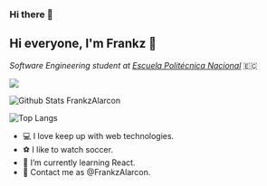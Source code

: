 ### Hi there 👋
## Hi everyone, I'm Frankz 👋

*Software Engineering student at [Escuela Politécnica Nacional](https://www.epn.edu.ec)* 🇪🇨


![](https://visitor-badge.glitch.me/badge?page_id=FrankzAlarcon)
<br />

![Github Stats FrankzAlarcon](https://github-readme-stats.vercel.app/api?username=FrankzAlarcon&count_private=true,issues&show_icons=true&show_owner=true&theme=tokyonight)



![Top Langs](https://github-readme-stats.vercel.app/api/top-langs?username=FrankzAlarcon&layout=compact&theme=tokyonight&langs_count=10)


- 💻 I love keep up with web technologies.
- ⚽ I like to watch soccer.
- 🌱 I’m currently learning React.
- 💬 Contact me as @FrankzAlarcon.
<!--
📫 Follow me in: 
<span>
  <a href="https://www.linkedin.com/in/luis-alejandro-llanganate-valencia-353827199/">
    <img align="left" alt="Alejandro Llanganate | LinkedIn " width="22px" src="https://cdn.jsdelivr.net/npm/simple-icons@v3/icons/linkedin.svg" />
  </a>
  <a href="https://twitter.com/_llanganate">
    <img align="left" alt="Alejandro Llanganate| Twitter" width="22px" src="https://cdn.jsdelivr.net/npm/simple-icons@v3/icons/twitter.svg" />
  </a>
  <a href="https://www.instagram.com/alejandro_llanganate/">
    <img align="left" alt="Alejandro Llanganate| Instagram" width="22px" src="https://cdn.jsdelivr.net/npm/simple-icons@v3/icons/instagram.svg" />
  </a>
  <a href="https://500px.com/p/alejandrollanganate/about?">
    <img align="left" alt="Alejandro Llanganate| Instagram" width="22px" src="https://cdn.jsdelivr.net/npm/simple-icons@3.12.0/icons/500px.svg" />
  </a>
</span> 
-->
<!--
**JhonattanStevenAmaguaTaco/JhonattanStevenAmaguaTaco** is a ✨ _special_ ✨ repository because its `README.md` (this file) appears on your GitHub profile.
Here are some ideas to get you started:
- 🔭 I’m currently working on ...
- 🌱 I’m currently learning ...
- 👯 I’m looking to collaborate on ...
- 🤔 I’m looking for help with ...
- 💬 Ask me about ...
- 📫 How to reach me: ...
- 😄 Pronouns: ...
- ⚡ Fun fact: ...
-->
